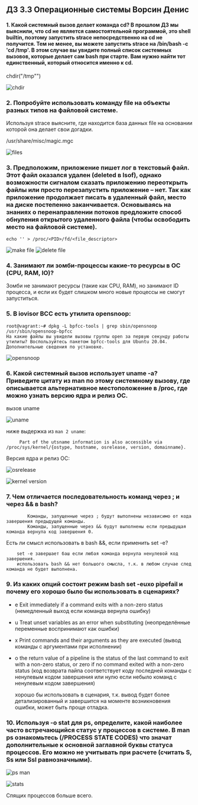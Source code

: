 ## ДЗ 3.3 Операционные системы Ворсин Денис


#### 1. Какой системный вызов делает команда cd? В прошлом ДЗ мы выяснили, что cd не является самостоятельной программой, это shell builtin, поэтому запустить strace непосредственно на cd не получится. Тем не менее, вы можете запустить strace на /bin/bash -c 'cd /tmp'. В этом случае вы увидите полный список системных вызовов, которые делает сам bash при старте. Вам нужно найти тот единственный, который относится именно к cd.
   
chdir("/tmp"")

![chdir](https://i.ibb.co/R0SHJGZ/2021-11-17-11-45-27.jpg)

### 2. Попробуйте использовать команду file на объекты разных типов на файловой системе. 
Используя strace выясните, где находится база данных file на основании которой она делает свои догадки.

/usr/share/misc/magic.mgc

![files](https://i.ibb.co/GnLY5XY/2021-11-19-13-37-51.jpg)

### 3. Предположим, приложение пишет лог в текстовый файл. Этот файл оказался удален (deleted в lsof), однако возможности сигналом сказать приложению переоткрыть файлы или просто перезапустить приложение – нет. Так как приложение продолжает писать в удаленный файл, место на диске постепенно заканчивается. Основываясь на знаниях о перенаправлении потоков предложите способ обнуления открытого удаленного файла (чтобы освободить место на файловой системе).

```shell
echo '' > /proc/<PID>/fd/<file_descriptor>
```

![make file](https://i.ibb.co/xftVT0d/2021-11-19-13-47-48.jpg)
![delete file](https://i.ibb.co/ChBQgr8/2021-11-19-13-52-21.jpg)
    
### 4. Занимают ли зомби-процессы какие-то ресурсы в ОС (CPU, RAM, IO)?

Зомби не занимают ресурсы (такие как CPU, RAM), но занимают ID процесса, 
и если их будет слишком много новые процессы не смогут запуститься.    

### 5. В iovisor BCC есть утилита opensnoop:

    root@vagrant:~# dpkg -L bpfcc-tools | grep sbin/opensnoop
    /usr/sbin/opensnoop-bpfcc
    На какие файлы вы увидели вызовы группы open за первую секунду работы утилиты? Воспользуйтесь пакетом bpfcc-tools для Ubuntu 20.04. Дополнительные сведения по установке.

![opensnoop](https://i.ibb.co/P970kJM/2021-11-19-14-14-15.jpg)
    
### 6. Какой системный вызов использует uname -a? Приведите цитату из man по этому системному вызову, где описывается альтернативное местоположение в /proc, где можно узнать версию ядра и релиз ОС.
 
вызов uname

![uname](https://i.ibb.co/FXZz8WK/2021-11-19-14-23-07.jpg)

ниже выдержка из `man 2 uname`: 


         Part of the utsname information is also accessible via /proc/sys/kernel/{ostype, hostname, osrelease, version, domainname}.


Версия ядра и релиз ОС:

![osrelease](https://i.ibb.co/1sYFxXR/2021-11-19-14-26-46.jpg)

![kernel version](https://i.ibb.co/7brjd77/2021-11-19-14-26-54.jpg)


### 7. Чем отличается последовательность команд через ; и через && в bash? 


            Команды, запущенные через ; будут выполнены независимо от кода завершения предыдущей команды. 
            Команды, запущенные через && будут выполнены если предыдущая команда вернула код завершения 0.
    
Есть ли смысл использовать в bash &&, если применить set -e?


        set -e завершает баш если любая команда вернула ненулевой код завершения. 
        использовать bash && нет большого смысла, т.к. в любом случае след команда не будет выполнена.

### 9. Из каких опций состоит режим bash set -euxo pipefail и почему его хорошо было бы использовать в сценариях?
   - e Exit immediately if a command exits with a non-zero status (немедленный выход если команда вернула ошибку)
   - u Treat unset variables as an error when substituting (неопределённые переменные воспринимают как ошибки)
   - x Print commands and their arguments as they are executed (вывод команды с аргументами при исполнении)
   - o the return value of a pipeline is the status of the last command to exit with a non-zero status, or zero if no command exited with a non-zero status (код возврата пайпа соответствует коду последней команды с ненулевым кодом завершения или нулю если небыло команд с ненулевым кодом завершения)        


        хорошо бы использовать в сценария, т.к. вывод будет более детализированный и завершится на моменте возникновения ошибки, может быть проще отладка.


### 10. Используя -o stat для ps, определите, какой наиболее часто встречающийся статус у процессов в системе. В man ps ознакомьтесь (/PROCESS STATE CODES) что значат дополнительные к основной заглавной буквы статуса процессов. Его можно не учитывать при расчете (считать S, Ss или Ssl равнозначными).


![ps man](https://i.ibb.co/7WpgL19/2021-11-19-15-21-32.jpg)


![stats](https://i.ibb.co/k6jNYdS/2021-11-19-15-41-21.jpg)

Спящих процессов больше всего.